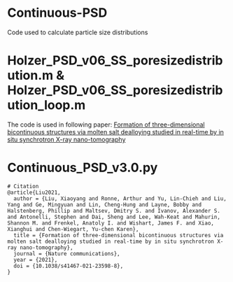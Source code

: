 # Continuous-PSD
Code used to calculate particle size distributions

# Holzer_PSD_v06_SS_poresizedistribution.m & Holzer_PSD_v06_SS_poresizedistribution_loop.m

The code is used in following paper:
[Formation of three-dimensional bicontinuous structures via molten salt dealloying studied in real-time by in situ synchrotron X-ray nano-tomography](https://www.stonybrook.edu/commcms/chen-wiegart/publications/_PDFs/2021_Lin%20and%20Dyro_Applied%20Materials%20Today_Revealing.pdf)

# Continuous_PSD_v3.0.py




```
# Citation
@article{Liu2021,
  author = {Liu, Xiaoyang and Ronne, Arthur and Yu, Lin-Chieh and Liu, Yang and Ge, Mingyuan and Lin, Cheng-Hung and Layne, Bobby and Halstenberg, Phillip and Maltsev, Dmitry S. and Ivanov, Alexander S. and Antonelli, Stephen and Dai, Sheng and Lee, Wah-Keat and Mahurin, Shannon M. and Frenkel, Anatoly I. and Wishart, James F. and Xiao, Xianghui and Chen-Wiegart, Yu-chen Karen},
  title = {Formation of three-dimensional bicontinuous structures via molten salt dealloying studied in real-time by in situ synchrotron X-ray nano-tomography},
  journal = {Nature communications},
  year = {2021},
  doi = {10.1038/s41467-021-23598-8},
}
